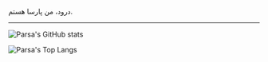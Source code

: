 درود، من پارسا هستم.

---


![Parsa's GitHub stats](https://github-readme-stats.vercel.app/api?username=ParsaKSH&show_icons=true&theme=tokyonight)



![Parsa's Top Langs](https://github-readme-stats.vercel.app/api/top-langs/?username=ParsaKSH&show_icons=true&theme=tokyonight)
